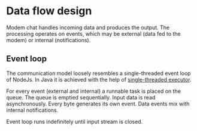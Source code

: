 # Data flow design

Modem chat handles incoming data and produces the output. The processing operates on events, which may be external (data
fed to the modem) or internal (notifications).

## Event loop

The communication model loosely resembles a single-threaded event loop of NodeJs. In Java it is achieved with the help
of [single-threaded executor](https://docs.oracle.com/javase/7/docs/api/java/util/concurrent/Executors.html#newSingleThreadExecutor()).

For every event (external and internal) a runnable task is placed on the queue. The queue is emptied sequentially. Input
data is read asynchronously. Every byte generates its own event. Data events mix with internal notifications.

Event loop runs indefinitely until input stream is closed.